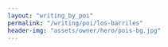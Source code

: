 ```yaml
---
layout: "writing_by_poi"
permalink: "/writing/poi/los-barriles"
header-img: "assets/owner/hero/pois-bg.jpg"
---
```

